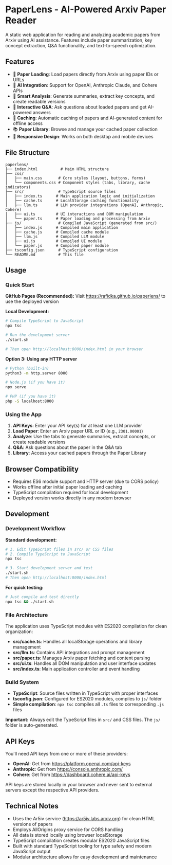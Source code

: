 # PaperLens - AI-Powered Arxiv Paper Reader

A static web application for reading and analyzing academic papers from Arxiv using AI assistance. Features include paper summarization, key concept extraction, Q&A functionality, and text-to-speech optimization.

## Features

- 📄 **Paper Loading**: Load papers directly from Arxiv using paper IDs or URLs
- 🤖 **AI Integration**: Support for OpenAI, Anthropic Claude, and Cohere APIs
- 📝 **Smart Analysis**: Generate summaries, extract key concepts, and create readable versions
- 💬 **Interactive Q&A**: Ask questions about loaded papers and get AI-powered answers
- 💾 **Caching**: Automatic caching of papers and AI-generated content for offline access
- 📚 **Paper Library**: Browse and manage your cached paper collection
- 📱 **Responsive Design**: Works on both desktop and mobile devices

## File Structure

```
paperlens/
├── index.html          # Main HTML structure
├── css/
│   ├── main.css       # Core styles (layout, buttons, forms)
│   └── components.css # Component styles (tabs, library, cache indicators)
├── src/               # TypeScript source files
│   ├── index.ts      # Main application logic and initialization
│   ├── cache.ts      # LocalStorage caching functionality
│   ├── llm.ts        # LLM provider integrations (OpenAI, Anthropic, Cohere)
│   ├── ui.ts         # UI interactions and DOM manipulation
│   └── paper.ts      # Paper loading and processing from Arxiv
├── js/                # Compiled JavaScript (generated from src/)
│   ├── index.js      # Compiled main application
│   ├── cache.js      # Compiled cache module
│   ├── llm.js        # Compiled LLM module
│   ├── ui.js         # Compiled UI module
│   └── paper.js      # Compiled paper module
├── tsconfig.json      # TypeScript configuration
└── README.md          # This file
```

## Usage

### Quick Start

**GitHub Pages (Recommended):**
Visit https://rafidka.github.io/paperlens/ to use the deployed version

**Local Development:**
```bash
# Compile TypeScript to JavaScript
npx tsc

# Run the development server
./start.sh

# Then open http://localhost:8000/index.html in your browser
```

**Option 3: Using any HTTP server**
```bash
# Python (built-in)
python3 -m http.server 8000

# Node.js (if you have it)
npx serve

# PHP (if you have it)  
php -S localhost:8000
```

### Using the App
1. **API Keys**: Enter your API key(s) for at least one LLM provider
2. **Load Paper**: Enter an Arxiv paper URL or ID (e.g., `2301.00001`)
3. **Analyze**: Use the tabs to generate summaries, extract concepts, or create readable versions
4. **Q&A**: Ask questions about the paper in the Q&A tab
5. **Library**: Access your cached papers through the Paper Library

## Browser Compatibility

- Requires ES6 module support and HTTP server (due to CORS policy)  
- Works offline after initial paper loading and caching
- TypeScript compilation required for local development
- Deployed version works directly in any modern browser

## Development

### Development Workflow

**Standard development:**
```bash
# 1. Edit TypeScript files in src/ or CSS files
# 2. Compile TypeScript to JavaScript
npx tsc

# 3. Start development server and test
./start.sh
# Then open http://localhost:8000/index.html
```

**For quick testing:**
```bash
# Just compile and test directly
npx tsc && ./start.sh
```

### File Architecture

The application uses TypeScript modules with ES2020 compilation for clean organization:

- **src/cache.ts**: Handles all localStorage operations and library management  
- **src/llm.ts**: Contains API integrations and prompt management
- **src/paper.ts**: Manages Arxiv paper fetching and content parsing
- **src/ui.ts**: Handles all DOM manipulation and user interface updates
- **src/index.ts**: Main application controller and event handling

### Build System

- **TypeScript**: Source files written in TypeScript with proper interfaces
- **tsconfig.json**: Configured for ES2020 modules, compiles to `js/` folder
- **Simple compilation**: `npx tsc` compiles all `.ts` files to corresponding `.js` files

**Important:** Always edit the TypeScript files in `src/` and CSS files. The `js/` folder is auto-generated.

## API Keys

You'll need API keys from one or more of these providers:
- **OpenAI**: Get from https://platform.openai.com/api-keys
- **Anthropic**: Get from https://console.anthropic.com/
- **Cohere**: Get from https://dashboard.cohere.ai/api-keys

API keys are stored locally in your browser and never sent to external servers except the respective API providers.

## Technical Notes

- Uses the Ar5iv service (https://ar5iv.labs.arxiv.org) for clean HTML versions of papers
- Employs AllOrigins proxy service for CORS handling
- All data is stored locally using browser localStorage
- TypeScript compilation creates modular ES2020 JavaScript files
- Built with standard TypeScript tooling for type safety and modern JavaScript output
- Modular architecture allows for easy development and maintenance